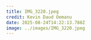 ```yaml
---
title: IMG_3220.jpeg
credit: Kevin Daud Oemanu
date: 2025-08-24T14:22:13.788Z
image: ../images/IMG_3220.jpeg
---
```


